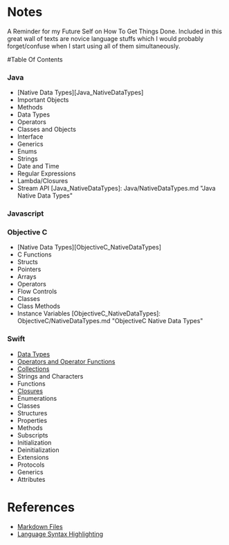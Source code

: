 # Notes
A Reminder for my Future Self on How To Get Things Done. Included in this great wall of texts are novice language stuffs which I would probably forget/confuse when I start using all of them simultaneously.

#Table Of Contents

### Java
* [Native Data Types][Java_NativeDataTypes]
* Important Objects
* Methods
* Data Types
* Operators
* Classes and Objects
* Interface
* Generics
* Enums
* Strings
* Date and Time
* Regular Expressions
* Lambda/Closures
* Stream API
[Java_NativeDataTypes]: Java/NativeDataTypes.md "Java Native Data Types"

### Javascript

### Objective C
* [Native Data Types][ObjectiveC_NativeDataTypes]
* C Functions
* Structs
* Pointers
* Arrays
* Operators
* Flow Controls
* Classes
* Class Methods
* Instance Variables
[ObjectiveC_NativeDataTypes]: ObjectiveC/NativeDataTypes.md "ObjectiveC Native Data Types"

### Swift
* [Data Types](/Swift/DataTypes.md)
* [Operators and Operator Functions](/Swift/Operators.md)
* [Collections](/Swift/Collections.md)
* Strings and Characters
* Functions
* [Closures](/Swift/Closures.md)
* Enumerations
* Classes
* Structures
* Properties
* Methods
* Subscripts
* Initialization
* Deinitialization
* Extensions
* Protocols
* Generics
* Attributes

# References
* [Markdown Files](https://help.github.com/articles/github-flavored-markdown/)
* [Language Syntax Highlighting](http://tinker.kotaweaver.com/blog/?p=152)




